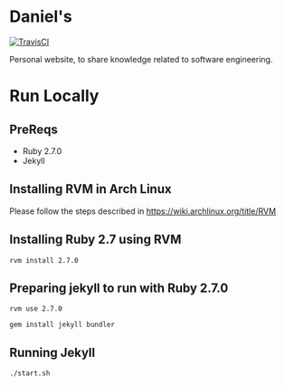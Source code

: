 # Daniel's

[![TravisCI](https://travis-ci.org/medeiros/medeiros.github.io.svg?branch=master)](https://travis-ci.org/medeiros/medeiros.github.io)

Personal website, to share knowledge related to software engineering.


# Run Locally

## PreReqs

- Ruby 2.7.0
- Jekyll

## Installing RVM in Arch Linux

Please follow the steps described in https://wiki.archlinux.org/title/RVM

## Installing Ruby 2.7 using RVM

```
rvm install 2.7.0
```

## Preparing jekyll to run with Ruby 2.7.0


```
rvm use 2.7.0

gem install jekyll bundler
```

## Running Jekyll 

```
./start.sh
```
